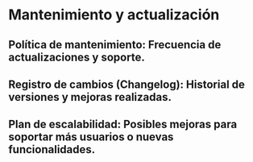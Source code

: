 # **Mantenimiento y actualización**

## **Política de mantenimiento**: Frecuencia de actualizaciones y soporte.

## **Registro de cambios (Changelog)**: Historial de versiones y mejoras realizadas.

## **Plan de escalabilidad**: Posibles mejoras para soportar más usuarios o nuevas funcionalidades.
